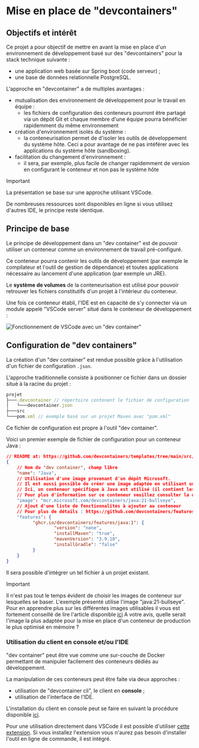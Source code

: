# Mise en place de "devcontainers"

## Objectifs et intérêt

Ce projet a pour objectif de mettre en avant la mise en place d'un environnement de développement basé sur des  "devcontainers" pour la stack technique suivante :
- une application web basée sur Spring boot (code serveur) ;
- une base de données relationnelle PostgreSQL.

L'approche en "devcontainer" a de multiples avantages :
- mutualisation des environnement de développement pour le travail en équipe :
  - les fichiers de configuration des conteneurs pourront être partagé via un dépôt Git et chaque membre d'une équipe pourra bénéficier rapidemment du même environnement
- création d'environnement isolés du système :
  - la conteneurisation permet de d'isoler les outils de développement du système hôte. Ceci a pour avantage de ne pas intéférer avec les applications du système hôte (sandboxing).
- facilitation du changement d'environnement :
  - il sera, par exemple, plus facile de changer rapidemment de version en configurant le conteneur et non pas le système hôte

> [!IMPORTANT]
> La présentation se base sur  une approche utilisant VSCode.
>
> De nombreuses ressources sont disponibles en ligne si vous utilisez d'autres IDE, le principe reste identique.

## Principe de base

Le principe de développement dans un "dev container" est de pouvoir utiliser un conteneur comme un environnement de travail pré-configuré.

Ce conteneur pourra contenir les outils de développement (par exemple le compilateur et l'outil de gestion de dépendance) et toutes applications nécessaire au lancement d'une application (par exemple un JRE).

Le **système de volumes** de la conteneurisation est utilisé pour pouvoir retrouver les fichiers constitutifs d'un projet à l'intérieur du conteneur.

Une fois ce conteneur établi, l'IDE est en capacité de s'y connecter via un module appelé "VSCode server" situé dans le conteneur de développement :

![Fonctionnement de VSCode avec un "dev container"](img/architecture-containers.png)

## Configuration de "dev containers"

La création d'un "dev container" est rendue possible grâce à l'utilisation d'un fichier de configuration `.json`.

L'approche traditionnelle consiste à positionner ce fichier dans un dossier situé à la racine du projet :
```js
projet
├───.devcontainer // répertoire contenant le fichier de configuration
│   └───devcontainer.json
├───src
└───pom.xml // exemple basé sur un projet Maven avec "pom.xml"
```

Ce fichier de configuration est propre à l'outil "dev container".

Voici un premier exemple de fichier de configuration pour un conteneur Java :
```json
// README at: https://github.com/devcontainers/templates/tree/main/src/java
{
    // Nom du "dev container", champ libre
    "name": "Java",
    // Utilisation d'une image provenant d'un dépôt Microsoft.
    // Il est aussi possible de créer une image adaptée en utilisant un fichier "Dockerfile" ou "docker-compose.yml"
    // Ici, un conteneur spécifique à Java est utilisé (il contient les outils de compilation)
    // Pour plus d'information sur ce conteneur veuillez consulter la documentation : https://hub.docker.com/r/microsoft/devcontainers-java
    "image": "mcr.microsoft.com/devcontainers/java:21-bullseye",
    // Ajout d'une liste de fonctionnalités à ajouter au conteneur
    // Pour plus de détails : https://github.com/devcontainers/features/tree/main/src/java
    "features": {
          "ghcr.io/devcontainers/features/java:1": {
                  "version": "none",
                  "installMaven": "true",
                  "mavenVersion": "3.9.10",
                  "installGradle": "false"
          }
    }
}
```

Il sera possible d'intégrer un tel fichier à un projet existant.

> [!IMPORTANT]
> Il n'est pas tout le temps évident de choisir les images de conteneur sur lesquelles se baser. L'exemple présenté utilise l'image "java:21-bullseye".
> Pour en apprendre plus sur les différentes images utilisables il vous est fortement conseillé de lire l'article disponible [ici](https://medium.com/@faruk13/alpine-slim-bullseye-bookworm-noble-differences-in-docker-images-explained-d9aa6efa23ec)
> A votre avis, quelle serait l'image la plus adaptée pour la mise en place d'un conteneur de production le plus optimisé en mémoire ?

### Utilisation du client en console et/ou l'IDE

"dev container" peut être vue comme une sur-couche de Docker permettant de manipuler facilement des conteneurs dédiés au développement.

La manipulation de ces conteneurs peut être faite via deux approches :
- utilisation de "devcontainer cli", le client en **console** ;
- utilisation de l'interface de l'IDE.

L'installation du client en console peut se faire en suivant la procédure disponible [ici](https://code.visualstudio.com/docs/devcontainers/devcontainer-cli).

Pour une utilisation directement dans VSCode il est possible d'utiliser [cette extension](https://marketplace.visualstudio.com/items?itemName=ms-vscode-remote.remote-containers). Si vous installez l'extension vous n'aurez pas besoin d'installer l'outil en ligne de commande, il est intégré.

